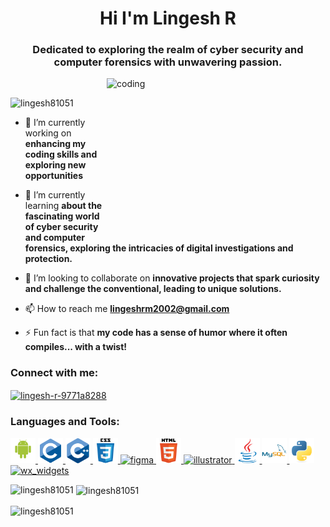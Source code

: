 <h1 align="center">Hi I'm Lingesh R</h1>
<h3 align="center">Dedicated to exploring the realm of cyber security and computer forensics with unwavering passion.</h3>

<img align="right" alt="coding" height="250" width="350" src="https://thumbs.gfycat.com/EvilNextDevilfish-small.gif">
<br/>

<p align="left"> <img src="https://komarev.com/ghpvc/?username=lingesh81051&label=Profile%20views&color=0e75b6&style=flat" alt="lingesh81051" /> </p>

- 🔭 I’m currently working on **enhancing my coding skills and exploring new opportunities**

- 🌱 I’m currently learning **about the fascinating world of cyber security and computer forensics, exploring the intricacies of digital investigations and protection.**

- 👯 I’m looking to collaborate on **innovative projects that spark curiosity and challenge the conventional, leading to unique solutions.**

- 📫 How to reach me **lingeshrm2002@gmail.com**

- ⚡ Fun fact is that **my code has a sense of humor where it often compiles... with a twist!**

<h3 align="left">Connect with me:</h3>
<p align="left">
<a href="https://linkedin.com/in/lingesh-r-9771a8288" target="blank"><img align="center" src="https://raw.githubusercontent.com/rahuldkjain/github-profile-readme-generator/master/src/images/icons/Social/linked-in-alt.svg" alt="lingesh-r-9771a8288" height="30" width="40" /></a>
</p>

<h3 align="left">Languages and Tools:</h3>
<p align="left"> <a href="https://developer.android.com" target="_blank" rel="noreferrer"> <img src="https://raw.githubusercontent.com/devicons/devicon/master/icons/android/android-original-wordmark.svg" alt="android" width="40" height="40"/> </a> <a href="https://www.cprogramming.com/" target="_blank" rel="noreferrer"> <img src="https://raw.githubusercontent.com/devicons/devicon/master/icons/c/c-original.svg" alt="c" width="40" height="40"/> </a> <a href="https://www.w3schools.com/cpp/" target="_blank" rel="noreferrer"> <img src="https://raw.githubusercontent.com/devicons/devicon/master/icons/cplusplus/cplusplus-original.svg" alt="cplusplus" width="40" height="40"/> </a> <a href="https://www.w3schools.com/css/" target="_blank" rel="noreferrer"> <img src="https://raw.githubusercontent.com/devicons/devicon/master/icons/css3/css3-original-wordmark.svg" alt="css3" width="40" height="40"/> </a> <a href="https://www.figma.com/" target="_blank" rel="noreferrer"> <img src="https://www.vectorlogo.zone/logos/figma/figma-icon.svg" alt="figma" width="40" height="40"/> </a> <a href="https://www.w3.org/html/" target="_blank" rel="noreferrer"> <img src="https://raw.githubusercontent.com/devicons/devicon/master/icons/html5/html5-original-wordmark.svg" alt="html5" width="40" height="40"/> </a> <a href="https://www.adobe.com/in/products/illustrator.html" target="_blank" rel="noreferrer"> <img src="https://www.vectorlogo.zone/logos/adobe_illustrator/adobe_illustrator-icon.svg" alt="illustrator" width="40" height="40"/> </a> <a href="https://www.java.com" target="_blank" rel="noreferrer"> <img src="https://raw.githubusercontent.com/devicons/devicon/master/icons/java/java-original.svg" alt="java" width="40" height="40"/> </a> <a href="https://www.mysql.com/" target="_blank" rel="noreferrer"> <img src="https://raw.githubusercontent.com/devicons/devicon/master/icons/mysql/mysql-original-wordmark.svg" alt="mysql" width="40" height="40"/> </a> <a href="https://www.python.org" target="_blank" rel="noreferrer"> <img src="https://raw.githubusercontent.com/devicons/devicon/master/icons/python/python-original.svg" alt="python" width="40" height="40"/> </a> <a href="https://www.wxwidgets.org/" target="_blank" rel="noreferrer"> <img src="https://upload.wikimedia.org/wikipedia/commons/b/bb/WxWidgets.svg" alt="wx_widgets" width="40" height="40"/> </a> </p>

<p><img align="left" src="https://github-readme-stats.vercel.app/api/top-langs?username=lingesh81051&show_icons=true&locale=en&layout=compact" alt="lingesh81051" /></p>

<p>&nbsp;<img align="center" src="https://github-readme-stats.vercel.app/api?username=lingesh81051&show_icons=true&locale=en" alt="lingesh81051" /></p>

<p><img align="center" src="https://github-readme-streak-stats.herokuapp.com/?user=lingesh81051&" alt="lingesh81051" /></p>
